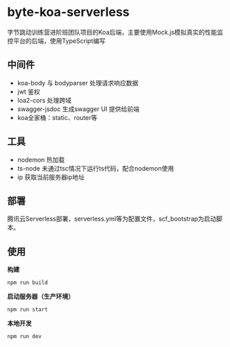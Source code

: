 # byte-koa-serverless

字节跳动训练营进阶班团队项目的Koa后端，主要使用Mock.js模拟真实的性能监控平台的后端，使用TypeScript编写

## 中间件

- koa-body 与 bodyparser 处理请求响应数据
- jwt 鉴权
- loa2-cors 处理跨域
- swagger-jsdoc 生成swagger UI 提供给前端
- koa全家桶：static、router等

## 工具

- nodemon 热加载
- ts-node 未通过tsc情况下运行ts代码，配合nodemon使用
- ip 获取当前服务器ip地址

## 部署

腾讯云Serverless部署，serverless.yml等为配置文件，scf_bootstrap为启动脚本。

## 使用

**构建**

```shell
npm run build
```

**启动服务器（生产环境）**

```shell
npm run start
```

**本地开发**

```shell
npm run dev
```

